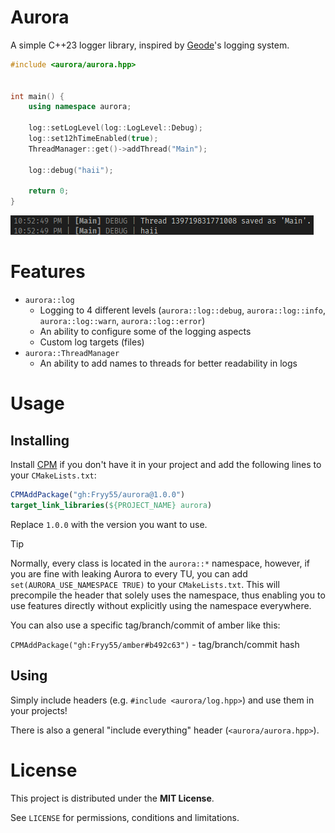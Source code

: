 # Aurora

A simple C++23 logger library, inspired by [Geode](https://github.com/geode-sdk/geode)'s logging system.

```c++
#include <aurora/aurora.hpp>


int main() {
	using namespace aurora;

	log::setLogLevel(log::LogLevel::Debug);
	log::set12hTimeEnabled(true);
	ThreadManager::get()->addThread("Main");

	log::debug("haii");

	return 0;
}
```
![Logging preview](.github/images/logging-preview.png)


# Features
- `aurora::log`
	- Logging to 4 different levels (`aurora::log::debug`, `aurora::log::info`, `aurora::log::warn`, `aurora::log::error`)
	- An ability to configure some of the logging aspects
	- Custom log targets (files)
- `aurora::ThreadManager`
	- An ability to add names to threads for better readability in logs

# Usage
## Installing
Install [CPM](https://github.com/cpm-cmake/CPM.cmake) if you don't have it in your project and add the following lines to your `CMakeLists.txt`:

```cmake
CPMAddPackage("gh:Fryy55/aurora@1.0.0")
target_link_libraries(${PROJECT_NAME} aurora)
```
Replace `1.0.0` with the version you want to use.

> [!TIP]
> Normally, every class is located in the `aurora::*` namespace, however, if you are fine with leaking Aurora to every TU, you can add `set(AURORA_USE_NAMESPACE TRUE)` to your `CMakeLists.txt`. This will precompile the header that solely uses the namespace, thus enabling you to use features directly without explicitly using the namespace everywhere.

You can also use a specific tag/branch/commit of amber like this:

`CPMAddPackage("gh:Fryy55/amber#b492c63")` - tag/branch/commit hash

## Using
Simply include headers (e.g. `#include <aurora/log.hpp>`) and use them in your projects!

There is also a general "include everything" header (`<aurora/aurora.hpp>`).

# License
This project is distributed under the **MIT License**.

See `LICENSE` for permissions, conditions and limitations.